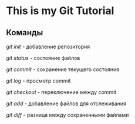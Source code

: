 # This is my Git  Tutorial 
## Команды
*git init* - добавление репозитория

*git status* - состояние файлов

*git commit* - сохранение текущего состояния

*git log* - просмотр commit

*git checkout* - переключение между commit

*git add* - добавление файлов для отслеживания

*git diff* - разница между сохраненными файлами

